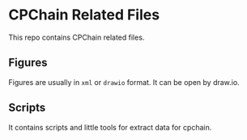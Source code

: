 # CPChain Related Files

This repo contains CPChain related files.

## Figures

Figures are usually in `xml` or `drawio` format. It can be open by draw.io.

## Scripts

It contains scripts and little tools for extract data for cpchain.
